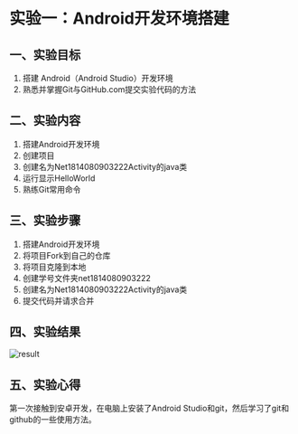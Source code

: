 # 实验一：Android开发环境搭建

## 一、实验目标

1. 搭建 Android（Android Studio）开发环境
2. 熟悉并掌握Git与GitHub.com提交实验代码的方法

## 二、实验内容

1. 搭建Android开发环境
2. 创建项目
3. 创建名为Net1814080903222Activity的java类
4. 运行显示HelloWorld
5. 熟练Git常用命令

## 三、实验步骤

1. 搭建Android开发环境
2. 将项目Fork到自己的仓库
3. 将项目克隆到本地  
4. 创建学号文件夹net1814080903222
5. 创建名为Net1814080903222Activity的java类
6. 提交代码并请求合并

## 四、实验结果

![result](https://raw.githubusercontent.com/zhongzhitao/android-labs-2020/master/students/net1814080903211/lab1.png)

## 五、实验心得

第一次接触到安卓开发，在电脑上安装了Android Studio和git，然后学习了git和github的一些使用方法。
